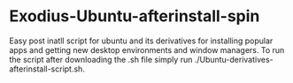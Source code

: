 # Exodius-Ubuntu-afterinstall-spin
Easy post inatll script for ubuntu and its derivatives for installing popular apps and getting new desktop environments and window managers.
To run the script after downloading the .sh file simply run ./Ubuntu-derivatives-afterinstall-script.sh.

